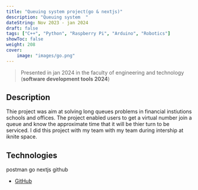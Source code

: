 ```yaml
---
title: "Queuing system project(go & nextjs)"
description: "Queuing system  "
dateString: Nov 2023 - jan 2024
draft: false
tags: ["C++", "Python", "Raspberry Pi", "Arduino", "Robotics"]
showToc: false
weight: 208
cover:
    image: "images/go.png"
--- 
```

> Presented in jan 2024 in the faculty of engineering and technology (**software development tools 2024**)




## Description
Thie project was aim at solving long queues problems in financial instiutions schools and offices. The project enabled users to get a virtual number join a queue and know the approximate time that it will be thier turn to be serviced. I did this project with my team with my team during intership at iknite space.

## Technologies
postman
go
nextjs
github

- [GitHub](https://github.com/TATA-THECLAIRE/QLEESS-FRONTEND)
